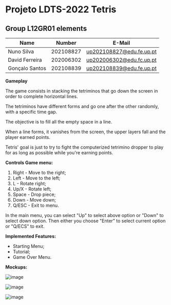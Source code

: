 ﻿# Projeto LDTS-2022 Tetris
 
 ## Group L12GR01 elements

| Name                 | Number    | E-Mail                 |
| -------------------- | --------- | ---------------------- |
| Nuno Silva           | 202108827 |up202108827@edu.fe.up.pt|
| David Ferreira       | 202006302 |up202006302@edu.fc.up.pt|
| Gonçalo Santos       | 202108839 |up202108839@edu.fe.up.pt|

**Gameplay**

The game consists in stacking the tetriminos that go down the screen in order to complete horizontal lines.

The tetriminos have different forms and go one after the other randomly, with a specific time gap.

The objective is to fill all the empty space in a line.

When a line forms, it vanishes from the screen, the upper layers fall and the player earned points.

Tetris' goal is just to try to fight the computerized tetrimino dropper to play for as long as possible while you're earning points.


**Controls Game menu:**

1. Right - Move to the right;
2. Left - Move to the left;
3. L - Rotate right;
4. Up/X - Rotate left;
5. Space - Drop piece;
6. Down - Move down;
7. Q/ESC - Exit to menu.



In the main menu, you can select "Up" to select above option or "Down" to select down option.
Then either you choose "Enter" to select current option or "Q/ECS" to exit.



**Implemented Features:**

* Starting Menu;
* Tutorial;
* Game Over Menu.


**Mockups:**

![image](https://user-images.githubusercontent.com/93007518/203609705-4e93bf2f-1cf3-48bb-b6ee-189199249a71.png)

![image](https://user-images.githubusercontent.com/93007518/203609735-16e38d9a-470d-4704-88b4-5e950f3e4967.png)

![image](https://user-images.githubusercontent.com/93007518/203609758-e00558f6-447b-4920-86bf-8f54bbd34850.png)
